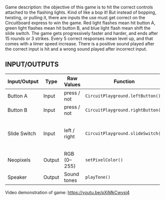 Game description: the objective of this game is to hit the correct controls attached to the flashing lights. Kind of like a bop it! But instead of bopping, twisting,
or pulling it, there are inputs the use must get correct on the Circuitboard express to win the game. Red light flashes mean hit button A, green light flashes mean hit button B,
and blue light flash mean shift the slide switch. The game gets progressively faster and harder, and ends after 15 rounds or 3 strikes. Every 5 correct responses mean level up,
and that comes with a timer speed increase. There is a positive sound played after the correct input is hit and a wrong sound played after incorrect input.


## INPUT/OUTPUTS

| Input/Output | Type   | Raw Values     | Function                          | Notes/Mapping                                           |
|--------------|--------|----------------|-----------------------------------|----------------------------------------------------------|
| Button A     | Input  | press / not    | `CircuitPlayground.leftButton()`  | Respond to red                                           |
| Button B     | Input  | press / not    | `CircuitPlayground.rightButton()` | Respond to green                                         |
| Slide Switch | Input  | left / right   | `CircuitPlayground.slideSwitch()` | Respond to blue by toggling<br>Must flip from previous position (L ⇄ R) |
| Neopixels    | Output | RGB (0–255)    | `setPixelColor()`                 | Display target color                                     |
| Speaker      | Output | Sound tones    | `playTone()`                      | Feedback (right or wrong)                                |


Video demonstration of game:
https://youtu.be/pXiMkCwvsi4
